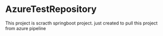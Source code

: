 # AzureTestRepository
This project is scracth springboot project. just created to pull this project from azure pipeline

